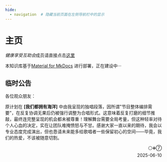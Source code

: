 ```yaml
---
hide:
  - navigation  # 隐藏当前页面在左侧导航栏中的显示
---
```


# 主页

*健康享受互助会*成员请直接点击[这里](./gonghui/index.md)

本知识库基于[Material for MkDocs](https://squidfunk.github.io/mkdocs-material/) 进行部署，正在建设中···

## 临时公告

各位观众朋友：

原计划在 **[我们都拥有海洋]** 中由我呈现的独唱段落，因所谓"节目整体编排需要"，在反复协调无果后仍被强行调整为合唱形式。这意味着反复打磨的细节推敲，最终连完整呈现的机会都未被尊重！理解舞台需要全局考量，但这种轻率对待个人心血的决定，实在让团队难掩愤怒与不甘。感谢大家一直以来的期待，我会以专业态度完成演出，但也恳请未来能多给歌唱者一些保留初心的空间——毕竟，我们的热爱，不该被随意切割。

<div style="text-align: right;">⚪➕⑦<br>2025-06-10</div>
